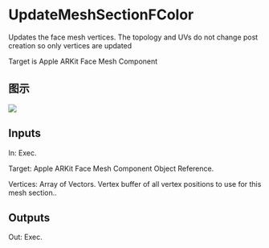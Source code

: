 # UpdateMeshSectionFColor

Updates the face mesh vertices. The topology and UVs do not change post creation so only vertices are updated

Target is Apple ARKit Face Mesh Component

## 图示

![]($-20221218-18225524.png)

## Inputs

In: Exec.

Target: Apple ARKit Face Mesh Component Object Reference.

Vertices: Array of Vectors. Vertex buffer of all vertex positions to use for this mesh section..  

## Outputs

Out: Exec.


